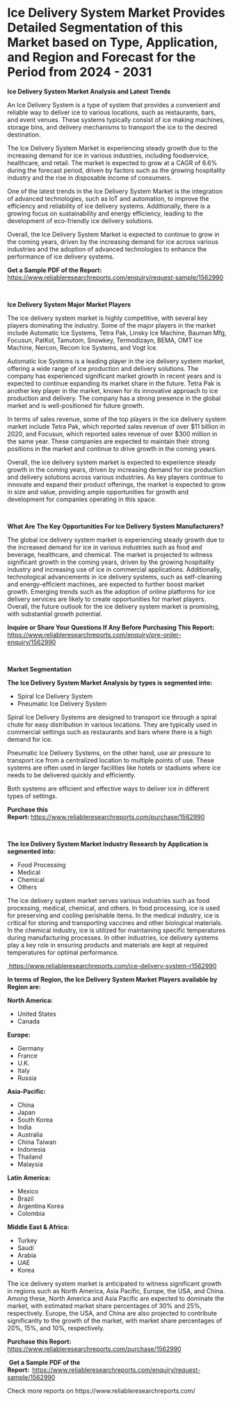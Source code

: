 <p><h1>Ice Delivery System Market Provides Detailed Segmentation of this Market based on Type, Application, and Region and Forecast for the Period from 2024 - 2031</h1></p><p><strong>Ice Delivery System Market Analysis and Latest Trends</strong></p>
<p><p>An Ice Delivery System is a type of system that provides a convenient and reliable way to deliver ice to various locations, such as restaurants, bars, and event venues. These systems typically consist of ice making machines, storage bins, and delivery mechanisms to transport the ice to the desired destination.</p><p>The Ice Delivery System Market is experiencing steady growth due to the increasing demand for ice in various industries, including foodservice, healthcare, and retail. The market is expected to grow at a CAGR of 6.6% during the forecast period, driven by factors such as the growing hospitality industry and the rise in disposable income of consumers.</p><p>One of the latest trends in the Ice Delivery System Market is the integration of advanced technologies, such as IoT and automation, to improve the efficiency and reliability of ice delivery systems. Additionally, there is a growing focus on sustainability and energy efficiency, leading to the development of eco-friendly ice delivery solutions.</p><p>Overall, the Ice Delivery System Market is expected to continue to grow in the coming years, driven by the increasing demand for ice across various industries and the adoption of advanced technologies to enhance the performance of ice delivery systems.</p></p>
<p><strong>Get a Sample PDF of the Report:&nbsp;</strong> <a href="https://www.reliableresearchreports.com/enquiry/request-sample/1562990">https://www.reliableresearchreports.com/enquiry/request-sample/1562990</a></p>
<p>&nbsp;</p>
<p><strong>Ice Delivery System Major Market Players</strong></p>
<p><p>The ice delivery system market is highly competitive, with several key players dominating the industry. Some of the major players in the market include Automatic Ice Systems, Tetra Pak, Linsky Ice Machine, Bauman Mfg, Focusun, PatKol, Tamutom, Snowkey, Termodizayn, BEMA, OMT Ice Machine, Nercon, Recom Ice Systems, and Vogt Ice.</p><p>Automatic Ice Systems is a leading player in the ice delivery system market, offering a wide range of ice production and delivery solutions. The company has experienced significant market growth in recent years and is expected to continue expanding its market share in the future. Tetra Pak is another key player in the market, known for its innovative approach to ice production and delivery. The company has a strong presence in the global market and is well-positioned for future growth.</p><p>In terms of sales revenue, some of the top players in the ice delivery system market include Tetra Pak, which reported sales revenue of over $11 billion in 2020, and Focusun, which reported sales revenue of over $300 million in the same year. These companies are expected to maintain their strong positions in the market and continue to drive growth in the coming years.</p><p>Overall, the ice delivery system market is expected to experience steady growth in the coming years, driven by increasing demand for ice production and delivery solutions across various industries. As key players continue to innovate and expand their product offerings, the market is expected to grow in size and value, providing ample opportunities for growth and development for companies operating in this space.</p></p>
<p>&nbsp;</p>
<p><strong>What Are The Key Opportunities For Ice Delivery System Manufacturers?</strong></p>
<p><p>The global ice delivery system market is experiencing steady growth due to the increased demand for ice in various industries such as food and beverage, healthcare, and chemical. The market is projected to witness significant growth in the coming years, driven by the growing hospitality industry and increasing use of ice in commercial applications. Additionally, technological advancements in ice delivery systems, such as self-cleaning and energy-efficient machines, are expected to further boost market growth. Emerging trends such as the adoption of online platforms for ice delivery services are likely to create opportunities for market players. Overall, the future outlook for the ice delivery system market is promising, with substantial growth potential.</p></p>
<p><strong>Inquire or Share Your Questions If Any Before Purchasing This Report:</strong> <a href="https://www.reliableresearchreports.com/enquiry/pre-order-enquiry/1562990">https://www.reliableresearchreports.com/enquiry/pre-order-enquiry/1562990</a></p>
<p>&nbsp;</p>
<p><strong>Market Segmentation</strong></p>
<p><strong>The Ice Delivery System Market Analysis by types is segmented into:</strong></p>
<p><ul><li>Spiral Ice Delivery System</li><li>Pneumatic Ice Delivery System</li></ul></p>
<p><p>Spiral Ice Delivery Systems are designed to transport ice through a spiral chute for easy distribution in various locations. They are typically used in commercial settings such as restaurants and bars where there is a high demand for ice. </p><p>Pneumatic Ice Delivery Systems, on the other hand, use air pressure to transport ice from a centralized location to multiple points of use. These systems are often used in larger facilities like hotels or stadiums where ice needs to be delivered quickly and efficiently.</p><p>Both systems are efficient and effective ways to deliver ice in different types of settings.</p></p>
<p><strong>Purchase this Report:&nbsp;</strong><a href="https://www.reliableresearchreports.com/purchase/1562990">https://www.reliableresearchreports.com/purchase/1562990</a></p>
<p>&nbsp;</p>
<p><strong>The Ice Delivery System Market Industry Research by Application is segmented into:</strong></p>
<p><ul><li>Food Processing</li><li>Medical</li><li>Chemical</li><li>Others</li></ul></p>
<p><p>The ice delivery system market serves various industries such as food processing, medical, chemical, and others. In food processing, ice is used for preserving and cooling perishable items. In the medical industry, ice is critical for storing and transporting vaccines and other biological materials. In the chemical industry, ice is utilized for maintaining specific temperatures during manufacturing processes. In other industries, ice delivery systems play a key role in ensuring products and materials are kept at required temperatures for optimal performance.</p></p>
<p><a href="https://www.reliableresearchreports.com/ice-delivery-system-r1562990">&nbsp;https://www.reliableresearchreports.com/ice-delivery-system-r1562990</a></p>
<p><strong>In terms of Region, the Ice Delivery System Market Players available by Region are:</strong></p>
<p>
    <p> <strong> North America: </strong>
        <ul>
            <li>United States</li>
            <li>Canada</li>
        </ul>
        </p> 
    <p> <strong> Europe: </strong>
        <ul>
            <li>Germany</li>
            <li>France</li>
            <li>U.K.</li>
            <li>Italy</li>
            <li>Russia</li>
        </ul>
        </p> 
    <p> <strong> Asia-Pacific: </strong>
        <ul>
            <li>China</li>
            <li>Japan</li>
            <li>South Korea</li>
            <li>India</li>
            <li>Australia</li>
            <li>China Taiwan</li>
            <li>Indonesia</li>
            <li>Thailand</li>
            <li>Malaysia</li>
        </ul>
        </p> 
    <p> <strong> Latin America: </strong>
        <ul>
            <li>Mexico</li>
            <li>Brazil</li>
            <li>Argentina Korea</li>
            <li>Colombia</li>
        </ul>
        </p> 
    <p> <strong> Middle East & Africa: </strong>
        <ul>
            <li>Turkey</li>
            <li>Saudi</li>
            <li>Arabia</li>
            <li>UAE</li>
            <li>Korea</li>
        </ul>
    </p>
    </p>
<p><p>The ice delivery system market is anticipated to witness significant growth in regions such as North America, Asia Pacific, Europe, the USA, and China. Among these, North America and Asia Pacific are expected to dominate the market, with estimated market share percentages of 30% and 25%, respectively. Europe, the USA, and China are also projected to contribute significantly to the growth of the market, with market share percentages of 20%, 15%, and 10%, respectively.</p></p>
<p><strong>Purchase this Report: </strong><a href="https://www.reliableresearchreports.com/purchase/1562990">https://www.reliableresearchreports.com/purchase/1562990</a></p>
<p>&nbsp;<strong>Get a Sample PDF of the Report:&nbsp;&nbsp;</strong><a href="https://www.reliableresearchreports.com/enquiry/request-sample/1562990">https://www.reliableresearchreports.com/enquiry/request-sample/1562990</a></p>
<p><strong></strong></p>
<p>Check more reports on https://www.reliableresearchreports.com/</p>